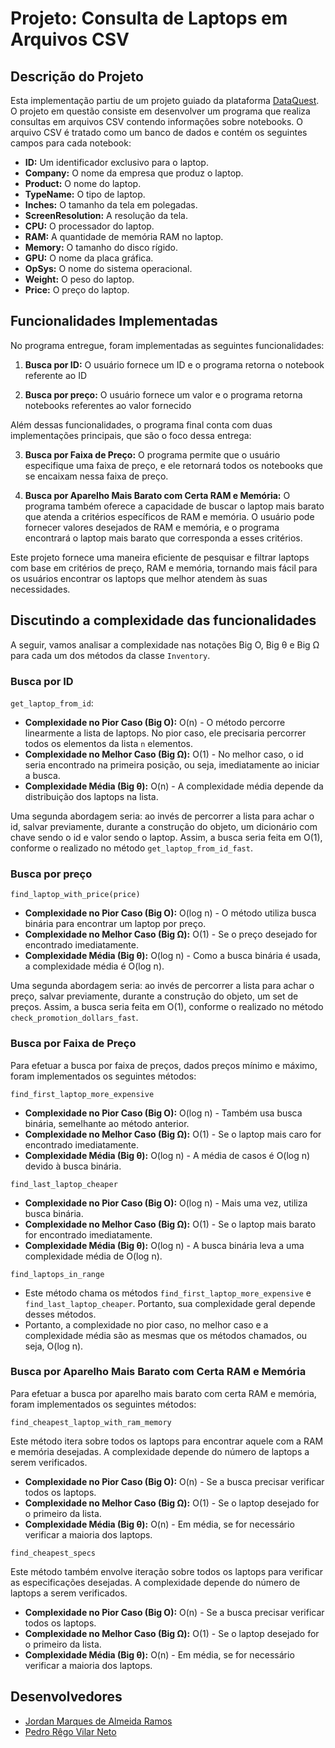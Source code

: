 # Projeto: Consulta de Laptops em Arquivos CSV

## Descrição do Projeto

Esta implementação partiu de um projeto guiado da
plataforma [DataQuest](https://app.dataquest.io/c/86/m/481/guided-project%3A-building-fast-queries-on-a-csv/1/the-dat).
O projeto em questão consiste em desenvolver um programa que realiza consultas em arquivos CSV contendo informações
sobre notebooks. O arquivo CSV é tratado como um banco de dados e contém os seguintes campos para cada notebook:

- **ID:** Um identificador exclusivo para o laptop.
- **Company:** O nome da empresa que produz o laptop.
- **Product:** O nome do laptop.
- **TypeName:** O tipo de laptop.
- **Inches:** O tamanho da tela em polegadas.
- **ScreenResolution:** A resolução da tela.
- **CPU:** O processador do laptop.
- **RAM:** A quantidade de memória RAM no laptop.
- **Memory:** O tamanho do disco rígido.
- **GPU:** O nome da placa gráfica.
- **OpSys:** O nome do sistema operacional.
- **Weight:** O peso do laptop.
- **Price:** O preço do laptop.

## Funcionalidades Implementadas

No programa entregue, foram implementadas as seguintes funcionalidades:

1. **Busca por ID:** O usuário fornece um ID e o programa retorna o notebook referente ao ID

2. **Busca por preço:** O usuário fornece um valor e o programa retorna notebooks referentes ao valor fornecido

Além dessas funcionalidades, o programa final conta com duas implementações principais, que são o foco dessa entrega:

3. **Busca por Faixa de Preço:** O programa permite que o usuário especifique uma faixa de preço, e ele retornará todos
   os notebooks que se encaixam nessa faixa de preço.

4. **Busca por Aparelho Mais Barato com Certa RAM e Memória:** O programa também oferece a capacidade de buscar o laptop
   mais barato que atenda a critérios específicos de RAM e memória. O usuário pode fornecer valores desejados de RAM e
   memória, e o programa encontrará o laptop mais barato que corresponda a esses critérios.

Este projeto fornece uma maneira eficiente de pesquisar e filtrar laptops com base em critérios de preço, RAM e memória,
tornando mais fácil para os usuários encontrar os laptops que melhor atendem às suas necessidades.

## Discutindo a complexidade das funcionalidades

A seguir, vamos analisar a complexidade nas notações Big O, Big θ e Big Ω 
para cada um dos métodos da classe ``Inventory``.

### Busca por ID

`get_laptop_from_id`:

- **Complexidade no Pior Caso (Big O):** O(n) - O método percorre linearmente a lista de laptops. 
No pior caso, ele precisaria percorrer todos os elementos da lista `n` elementos.
- **Complexidade no Melhor Caso (Big Ω):** O(1) - No melhor caso, o id seria encontrado na primeira posição, 
ou seja, imediatamente ao iniciar a busca.
- **Complexidade Média (Big θ):** O(n) - A complexidade média depende da distribuição dos laptops na lista. 

Uma segunda abordagem seria: ao invés de percorrer a lista para achar o id, salvar previamente, durante a construção do
objeto, um dicionário com chave sendo o id e valor sendo o laptop. Assim, a busca seria feita em O(1), conforme o realizado
no método ``get_laptop_from_id_fast``.

### Busca por preço

`find_laptop_with_price(price)`

- **Complexidade no Pior Caso (Big O):** O(log n) - O método utiliza busca binária para encontrar um laptop por preço.
- **Complexidade no Melhor Caso (Big Ω):** O(1) - Se o preço desejado for encontrado imediatamente.
- **Complexidade Média (Big θ):** O(log n) - Como a busca binária é usada, a complexidade média é O(log n).

Uma segunda abordagem seria: ao invés de percorrer a lista para achar o preço, salvar previamente, durante a construção do
objeto, um set de preços. Assim, a busca seria feita em O(1), conforme o realizado
no método ``check_promotion_dollars_fast``.

### Busca por Faixa de Preço

Para efetuar a busca por faixa de preços, dados preços mínimo e máximo, foram implementados os seguintes métodos:

`find_first_laptop_more_expensive`

- **Complexidade no Pior Caso (Big O):** O(log n) - Também usa busca binária, semelhante ao método anterior.
- **Complexidade no Melhor Caso (Big Ω):** O(1) - Se o laptop mais caro for encontrado imediatamente.
- **Complexidade Média (Big θ):** O(log n) - A média de casos é O(log n) devido à busca binária.

`find_last_laptop_cheaper`

- **Complexidade no Pior Caso (Big O):** O(log n) - Mais uma vez, utiliza busca binária.
- **Complexidade no Melhor Caso (Big Ω):** O(1) - Se o laptop mais barato for encontrado imediatamente.
- **Complexidade Média (Big θ):** O(log n) - A busca binária leva a uma complexidade média de O(log n).

`find_laptops_in_range`

- Este método chama os métodos `find_first_laptop_more_expensive` e `find_last_laptop_cheaper`. Portanto, sua
complexidade geral depende desses métodos.
- Portanto, a complexidade no pior caso, no melhor caso e a complexidade média são as mesmas que os métodos
  chamados, ou seja, O(log n).

### Busca por Aparelho Mais Barato com Certa RAM e Memória

Para efetuar a busca por aparelho mais barato com certa RAM e memória, foram implementados os seguintes métodos:

`find_cheapest_laptop_with_ram_memory`

Este método itera sobre todos os laptops para encontrar aquele com a RAM e memória desejadas. A complexidade
depende do número de laptops a serem verificados.

- **Complexidade no Pior Caso (Big O):** O(n) - Se a busca precisar verificar todos os laptops.
- **Complexidade no Melhor Caso (Big Ω):** O(1) - Se o laptop desejado for o primeiro da lista.
- **Complexidade Média (Big θ):** O(n) - Em média, se for necessário verificar a maioria dos laptops.

`find_cheapest_specs`

Este método também envolve iteração sobre todos os laptops para verificar as especificações desejadas. A
complexidade depende do número de laptops a serem verificados.
- **Complexidade no Pior Caso (Big O):** O(n) - Se a busca precisar verificar todos os laptops.
- **Complexidade no Melhor Caso (Big Ω):** O(1) - Se o laptop desejado for o primeiro da lista.
- **Complexidade Média (Big θ):** O(n) - Em média, se for necessário verificar a maioria dos laptops.

## Desenvolvedores

- [Jordan Marques de Almeida Ramos](https://github.com/jordanmaramos)
- [Pedro Rêgo Vilar Neto](https://github.com/pedrorvn)







